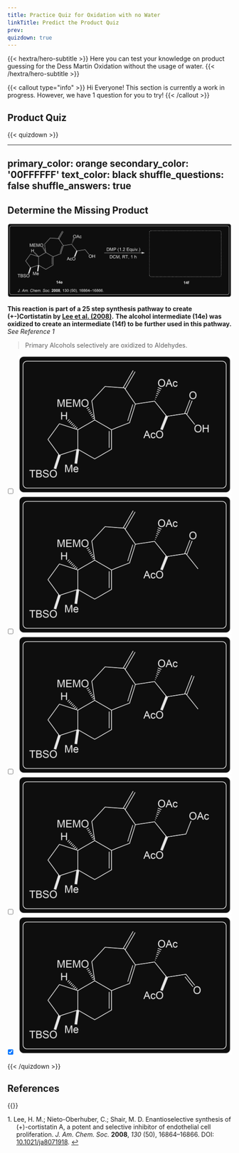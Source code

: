 ```yaml
---
title: Practice Quiz for Oxidation with no Water
linkTitle: Predict the Product Quiz
prev:
quizdown: true
---
```


{{< hextra/hero-subtitle >}}
  Here you can test your knowledge on product guessing for the Dess Martin Oxidation without the usage of water.
{{< /hextra/hero-subtitle >}}

{{< callout type="info" >}}
  Hi Everyone! This section is currently a work in progress. However, we have 1 question for you to try!
{{< /callout >}}


## Product Quiz

{{< quizdown >}}

---
primary_color: orange
secondary_color: '00FFFFFF'
text_color: black
shuffle_questions: false
shuffle_answers: true
---

## Determine the Missing Product

![](q1.png)

**This reaction is part of a 25 step synthesis pathway to create (+-)Cortistatin by [Lee et al. (2008)](https://pubs.acs.org/doi/10.1021/ja8071918).** **The alcohol intermediate (14e) was oxidized to create an intermediate (14f) to be further used in this pathway.** *See Reference 1*

> Primary Alcohols selectively are oxidized to Aldehydes.

- [ ] ![](cardtest.png)
- [ ] ![](a2.png)
- [ ] ![](a3.png)
- [ ] ![](a4.png)
- [x] ![](a5.png)

{{< /quizdown >}}

## References

<style>
    .hanging-indent {
        text-indent: -20px; /* Adjust the value as needed */
        padding-left: 20px; /* Adjust the value as needed */
    }
</style>

<div>
    <a id="fn1" class="anchor"></a>
    {{<figure-dynamic-toggle
        dark-src="cortiboxnewdark.png" 
        light-src="cortiboxnewlight.png"
        link="https://doi.org/10.1021/ja8071918"
    >}}
    <p class="hanging-indent"><span class="reference"><span class="bold-number">1.</span> Lee, H. M.; Nieto-Oberhuber, C.; Shair, M. D. Enantioselective synthesis of (+)-cortistatin A, a potent and selective inhibitor of endothelial cell proliferation. <i>J. Am. Chem. Soc.</i> <b>2008</b>, <i>130</i> (50), 16864–16866. DOI: <a href="https://doi.org/10.1021/ja8071918">10.1021/ja8071918</a>. <a href="#ref2-anchor">↩</a></span></p>
</div>

